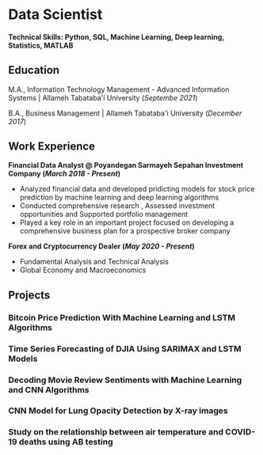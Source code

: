 # Data Scientist

#### Technical Skills: Python, SQL, Machine Learning, Deep learning, Statistics, MATLAB

## Education								       		
M.A., Information Technology Management - Advanced Information Systems  | Allameh Tabataba'i University (_Septembe 2021_)	 			        		

B.A., Business Management | Allameh Tabataba'i University (_December 2017_)

## Work Experience
**Financial Data Analyst @ Poyandegan Sarmayeh Sepahan Investment Company (_March 2018 - Present_)**
- Analyzed financial data and developed pridicting models for stock price prediction by machine learning and deep learning algorithms 
- Conducted comprehensive research , Assessed investment opportunities and Supported portfolio management
- Played a key role in an important project focused on developing a comprehensive business plan for a prospective broker company

**Forex and Cryptocurrency Dealer (_May 2020 - Present_)**
- Fundamental Analysis and Technical Analysis 
- Global Economy and Macroeconomics

## Projects
### Bitcoin Price Prediction With Machine Learning and LSTM Algorithms
### Time Series Forecasting of DJIA Using SARIMAX and LSTM Models
### Decoding Movie Review Sentiments with Machine Learning and CNN Algorithms
### CNN Model for Lung Opacity Detection by X-ray images
### Study on the relationship between air temperature and COVID-19 deaths using AB testing
